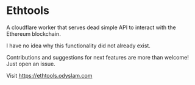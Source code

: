 # Ethtools

A cloudflare worker that serves dead simple API to interact with the Ethereum blockchain. 

I have no idea why this functionality did not already exist. 

Contributions and suggestions for next features are more than welcome! Just open an issue.

Visit https://ethtools.odyslam.com 
